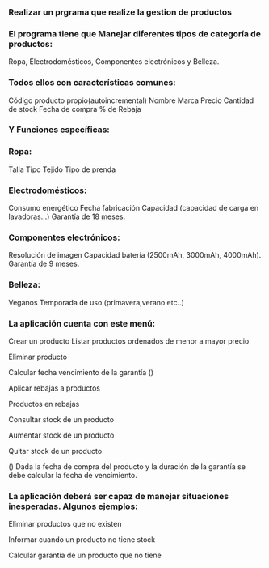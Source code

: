 ### Realizar un prgrama que realize la gestion de productos

### El programa tiene que Manejar diferentes tipos de categoría de productos:

Ropa, Electrodomésticos, Componentes electrónicos y Belleza.

### Todos ellos con características comunes:
Código producto propio(autoincremental)
Nombre
Marca
Precio
Cantidad de stock
Fecha de compra
% de Rebaja

### Y Funciones  específicas:

### Ropa:
Talla
Tipo Tejido
Tipo de prenda

### Electrodomésticos:

Consumo energético
Fecha fabricación
Capacidad (capacidad de carga en lavadoras...)
Garantía de 18 meses.

### Componentes electrónicos:

Resolución de imagen
Capacidad batería (2500mAh, 3000mAh, 4000mAh).
Garantía de 9 meses.

### Belleza:
Veganos
Temporada de uso (primavera,verano etc..)

### La aplicación cuenta con este menú:

Crear un producto
Listar productos ordenados de menor a mayor precio

Eliminar producto

Calcular fecha vencimiento de la garantía ()

Aplicar rebajas a productos

Productos en rebajas

Consultar stock de un producto

Aumentar stock de un producto

Quitar stock de un producto

() Dada la fecha de compra del producto y la duración de la garantía se debe calcular la fecha
de vencimiento.

### La aplicación deberá ser capaz de manejar situaciones inesperadas. Algunos ejemplos:
Eliminar productos que no existen

Informar cuando un producto no tiene stock

Calcular garantía de un producto que no tiene
